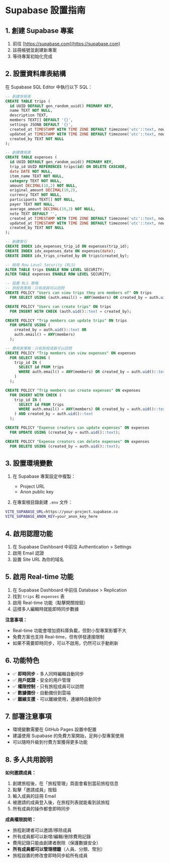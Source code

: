 # Supabase 設置指南

## 1. 創建 Supabase 專案

1. 前往 [https://supabase.com](https://supabase.com)
2. 註冊帳號並創建新專案
3. 等待專案初始化完成

## 2. 設置資料庫表結構

在 Supabase SQL Editor 中執行以下 SQL：

```sql
-- 創建旅程表
CREATE TABLE trips (
  id UUID DEFAULT gen_random_uuid() PRIMARY KEY,
  name TEXT NOT NULL,
  description TEXT,
  members TEXT[] DEFAULT '{}',
  settings JSONB DEFAULT '{}',
  created_at TIMESTAMP WITH TIME ZONE DEFAULT timezone('utc'::text, now()) NOT NULL,
  updated_at TIMESTAMP WITH TIME ZONE DEFAULT timezone('utc'::text, now()) NOT NULL,
  created_by TEXT NOT NULL
);

-- 創建費用表
CREATE TABLE expenses (
  id UUID DEFAULT gen_random_uuid() PRIMARY KEY,
  trip_id UUID REFERENCES trips(id) ON DELETE CASCADE,
  date DATE NOT NULL,
  item_name TEXT NOT NULL,
  category TEXT NOT NULL,
  amount DECIMAL(10,2) NOT NULL,
  original_amount DECIMAL(10,2),
  currency TEXT NOT NULL,
  participants TEXT[] NOT NULL,
  payer TEXT NOT NULL,
  average_amount DECIMAL(10,2) NOT NULL,
  note TEXT DEFAULT '',
  created_at TIMESTAMP WITH TIME ZONE DEFAULT timezone('utc'::text, now()) NOT NULL,
  updated_at TIMESTAMP WITH TIME ZONE DEFAULT timezone('utc'::text, now()) NOT NULL,
  created_by TEXT NOT NULL
);

-- 創建索引
CREATE INDEX idx_expenses_trip_id ON expenses(trip_id);
CREATE INDEX idx_expenses_date ON expenses(date);
CREATE INDEX idx_trips_created_by ON trips(created_by);

-- 啟用 Row Level Security (RLS)
ALTER TABLE trips ENABLE ROW LEVEL SECURITY;
ALTER TABLE expenses ENABLE ROW LEVEL SECURITY;

-- 設置 RLS 策略
-- 旅程表策略：只有成員可以訪問
CREATE POLICY "Users can view trips they are members of" ON trips
  FOR SELECT USING (auth.email() = ANY(members) OR created_by = auth.uid()::text);

CREATE POLICY "Users can create trips" ON trips
  FOR INSERT WITH CHECK (auth.uid()::text = created_by);

CREATE POLICY "Trip members can update trips" ON trips
  FOR UPDATE USING (
    created_by = auth.uid()::text OR 
    auth.email() = ANY(members)
  );

-- 費用表策略：只有旅程成員可以訪問
CREATE POLICY "Trip members can view expenses" ON expenses
  FOR SELECT USING (
    trip_id IN (
      SELECT id FROM trips 
      WHERE auth.email() = ANY(members) OR created_by = auth.uid()::text
    )
  );

CREATE POLICY "Trip members can create expenses" ON expenses
  FOR INSERT WITH CHECK (
    trip_id IN (
      SELECT id FROM trips 
      WHERE auth.email() = ANY(members) OR created_by = auth.uid()::text
    ) AND created_by = auth.uid()::text
  );

CREATE POLICY "Expense creators can update expenses" ON expenses
  FOR UPDATE USING (created_by = auth.uid()::text);

CREATE POLICY "Expense creators can delete expenses" ON expenses
  FOR DELETE USING (created_by = auth.uid()::text);
```

## 3. 設置環境變數

1. 在 Supabase 專案設定中複製：
   - Project URL
   - Anon public key

2. 在專案根目錄創建 `.env` 文件：
```bash
VITE_SUPABASE_URL=https://your-project.supabase.co
VITE_SUPABASE_ANON_KEY=your_anon_key_here
```

## 4. 啟用認證功能

1. 在 Supabase Dashboard 中前往 Authentication > Settings
2. 啟用 Email 認證
3. 設置 Site URL 為你的域名

## 5. 啟用 Real-time 功能

1. 在 Supabase Dashboard 中前往 Database > Replication
2. 找到 `trips` 和 `expenses` 表
3. 啟用 Real-time 功能（點擊開關按鈕）
4. 這樣多人編輯時就能即時同步數據

**注意事項：**
- Real-time 功能會增加資料庫負載，但對小型專案影響不大
- 免費方案也支持 Real-time，但有併發連接限制
- 如果不需要即時同步，可以不啟用，仍然可以手動刷新

## 6. 功能特色

- ✅ **即時同步** - 多人同時編輯自動同步
- ✅ **用戶認證** - 安全的用戶管理
- ✅ **權限控制** - 只有旅程成員可以訪問
- ✅ **數據備份** - 自動備份到雲端
- ✅ **離線支援** - 可以離線使用，連線時自動同步

## 7. 部署注意事項

- 環境變數需要在 GitHub Pages 設置中配置
- 建議使用 Supabase 的免費方案開始，足夠小型專案使用
- 可以隨時升級到付費方案獲得更多功能

## 8. 多人共用說明

**如何邀請成員：**
1. 創建旅程後，在「旅程管理」頁面會看到當前旅程信息
2. 點擊「邀請成員」按鈕
3. 輸入成員的註冊 Email
4. 被邀請的成員登入後，在旅程列表就能看到該旅程
5. 所有成員的操作都會即時同步

**成員權限說明：**
- 旅程創建者可以邀請/移除成員
- 所有成員都可以新增/編輯/刪除費用記錄
- 費用記錄只能由創建者刪除（保護數據安全）
- **所有成員都可以管理標籤**（人員、分類、幣別）
- 旅程設置的修改會即時同步給所有成員
